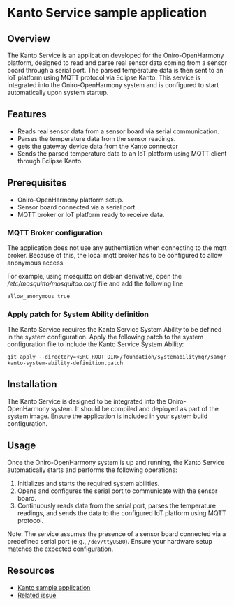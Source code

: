 # Kanto Service sample application

## Overview
The Kanto Service is an application developed for the Oniro-OpenHarmony platform, designed to read and parse real sensor data coming from a sensor board through a serial port. The parsed temperature data is then sent to an IoT platform using MQTT protocol via Eclipse Kanto. This service is integrated into the Oniro-OpenHarmony system and is configured to start automatically upon system startup.

## Features
- Reads real sensor data from a sensor board via serial communication.
- Parses the temperature data from the sensor readings.
- gets the gateway device data from the Kanto connector 
- Sends the parsed temperature data to an IoT platform using MQTT client through Eclipse Kanto.

## Prerequisites
- Oniro-OpenHarmony platform setup.
- Sensor board connected via a serial port.
- MQTT broker or IoT platform ready to receive data.

### MQTT Broker configuration
The application does not use any authentiation when connecting to the mqtt broker. Because of this, the local mqtt broker has to be configured to allow anonymous access.

For example, using mosquitto on debian derivative, open the */etc/mosquitto/mosquitoo.conf* file and add the following line

```bash
allow_anonymous true
```

### Apply patch for System Ability definition
The Kanto Service requires the Kanto Service System Ability to be defined in the system configuration. Apply the following patch to the system configuration file to include the Kanto Service System Ability:
```console
git apply --directory=<SRC_ROOT_DIR>/foundation/systemabilitymgr/samgr kanto-system-ability-definition.patch
```

## Installation
The Kanto Service is designed to be integrated into the Oniro-OpenHarmony system. It should be compiled and deployed as part of the system image. Ensure the application is included in your system build configuration.

## Usage
Once the Oniro-OpenHarmony system is up and running, the Kanto Service automatically starts and performs the following operations:
1. Initializes and starts the required system abilities.
2. Opens and configures the serial port to communicate with the sensor board.
3. Continuously reads data from the serial port, parses the temperature readings, and sends the data to the configured IoT platform using MQTT protocol.

Note: The service assumes the presence of a sensor board connected via a predefined serial port (e.g., `/dev/ttyUSB0`). Ensure your hardware setup matches the expected configuration.

## Resources
- [Kanto sample application](https://github.com/bosch-io/kanto-example-applications/tree/1-cpp-telemetry/temperature-sensor)
- [Related issue](https://gitlab.eclipse.org/eclipse/oniro-core/ohos-planning/-/issues/44)
